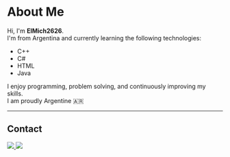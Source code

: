 # About Me

Hi, I'm **ElMich2626**.  
I'm from Argentina and currently learning the following technologies:  
- C++  
- C#  
- HTML  
- Java  

I enjoy programming, problem solving, and continuously improving my skills.  
I am proudly Argentine 🇦🇷  

---

## Contact

<a href="https://instagram.com/mich000026" target="_blank">
  <img src="https://img.shields.io/badge/Instagram-Profile-blue?style=for-the-badge&logo=instagram" />
</a>

<a href="https://discord.com/users/elmich" target="_blank">
  <img src="https://img.shields.io/badge/Discord-elmich-5865F2?style=for-the-badge&logo=discord&logoColor=white" />
</a>
